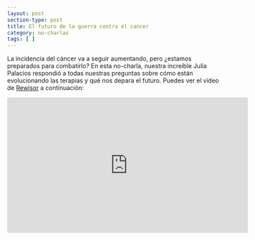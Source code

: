 ```yaml
---
layout: post
section-type: post
title: El futuro de la guerra contra el cancer
category: no-charlas
tags: [ ]
---
```


La incidencia del cáncer va a seguir aumentando, pero ¿estamos preparados para
combatirlo? En esta no-charla, nuestra increíble Julia Palacios 
respondió a todas nuestras preguntas sobre cómo están evolucionando las terapias y qué nos depara el futuro. Puedes ver el vídeo de 
[Rewisor](http://www.rewisor.com/) a continuación:
 
 <iframe style="display: block;margin: auto;" width="560px" height="315px" src="https://www.youtube.com/embed/gtBDiuoAPow?rel=0&amp;showinfo=0" frameborder="0"></iframe>